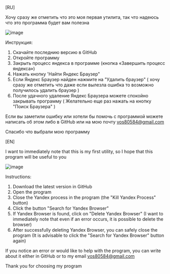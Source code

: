[RU]

Хочу сразу же отметить что это моя первая утилита, так что надеюсь что это программа будет вам полезна

![image](https://github.com/user-attachments/assets/460f3a82-6694-4a5a-99dc-bdfeea7b6158)

Инструкция:
1. Скачайте последнию версию в GitHub
2. Откройте программу
3. Закрыть процесс яндекса в программе (кнопка «Завершить процесс яндекса»)
4. Нажать кнопку 'Найти Яндекс Браузер"
5. Если Яндекс Браузер найден нажмите на "Удалить браузер" ( хочу сразу же отметить что даже если вылезла ошибка то возможно получилось удалить браузер )
6. После удачного удаление Яндекс Браузера можете спокойно закрывать программу
( Желательно еще раз нажать на кнопку "Поиск Браузера" )

Если вы заметили ошибку или хотели бы помочь с программой можете написать об этом либо в GitHub или на мою почту vos80584@gmail.com

Спасибо что выбрали мою программу

[EN]

I want to immediately note that this is my first utility, so I hope that this program will be useful to you

![image](https://github.com/user-attachments/assets/1a3d1046-2ab8-4956-a1d5-e8fadaf4489e)


Instructions:
1. Download the latest version in GitHub
2. Open the program
3. Close the Yandex process in the program (the "Kill Yandex Process" button)
4. Click the button "Search for Yandex Browser"
5. If Yandex Browser is found, click on "Delete Yandex Browser" (I want to immediately note that even if an error occurs, it is possible to delete the browser)
6. After successfully deleting Yandex Browser, you can safely close the program
(It is advisable to click the "Search for Yandex Browser" button again)

If you notice an error or would like to help with the program, you can write about it either in GitHub or to my email vos80584@gmail.com

Thank you for choosing my program

